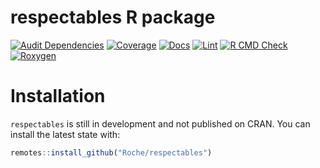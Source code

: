 # respectables R package

[![Audit Dependencies](https://github.com/Roche/respectables/actions/workflows/audit.yaml/badge.svg)](https://github.com/Roche/respectables/actions/workflows/audit.yaml)
[![Coverage](https://github.com/Roche/respectables/actions/workflows/test-coverage.yaml/badge.svg)](https://github.com/Roche/respectables/actions/workflows/test-coverage.yaml)
[![Docs](https://github.com/Roche/respectables/actions/workflows/pkgdown.yaml/badge.svg)](https://roche.github.io/respectables/)
[![Lint](https://github.com/Roche/respectables/actions/workflows/lint.yaml/badge.svg)](https://github.com/Roche/respectables/actions/workflows/lint.yaml)
[![R CMD Check](https://github.com/Roche/respectables/actions/workflows/build-install-check.yaml/badge.svg)](https://github.com/Roche/respectables/actions/workflows/build-install-check.yaml)
[![Roxygen](https://github.com/Roche/respectables/actions/workflows/roxygen.yaml/badge.svg)](https://github.com/Roche/respectables/actions/workflows/roxygen.yaml)

# Installation

`respectables` is still in development and not published on CRAN. You can install the latest state with:

```r
remotes::install_github("Roche/respectables")
```
